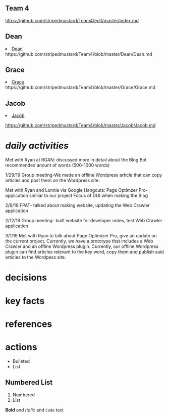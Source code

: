 ## Team 4
https://github.com/stripedmustard/Team4/edit/master/index.md

## Dean
<!DOCTYPE html>
<html>
<body>
  <li><a href="dean">Dean</a></li>  
	</body>
	</html>
	  https://github.com/stripedmustard/Team4/blob/master/Dean/Dean.md
	
## Grace
<html>
<body>
	<li><a href="#grace">Grace</a></li>
	
</body>
</html>
https://github.com/stripedmustard/Team4/blob/master/Grace/Grace.md

## Jacob
<html>
<body>
	<li><a href="#jacob">Jacob</a></li>
 
</body>
</html>

https://github.com/stripedmustard/Team4/blob/master/Jacob/Jacob.md

# _daily activities_

Met with Ryan at RGAN:
	discussed more in detail about the Blog Bot
	recommended anount of words (500-1000 words)
	

1/29/19
Group meeting-We made an offline Wordpress article that can copy articles and post them on the Wordpress site. 

Met with Ryan and Lonnie via Google Hangouts:
	Page Optimzer Pro- application similar to our project
	Focus of DUI when making the Blog 
	
	

2/6/19
FPAT- talked about making website, updating the Web Crawler application

2/12/19
Group meeting- built website for developer notes, test Web Crawler application



3/1/19
Met with Ryan to talk about Page Optimizer Pro, give an update on the current project. Currently, we have a prototype that includes a Web Crawler and an offline Wordpress plugin. Currently, our offline Wordpress plugin can find articles relevant to the key word, copy them and publish said articles to the Wordpess site. 




# decisions

# key facts
# references
# actions



- Bulleted
- List


## Numbered List
1. Numbered
2. List




**Bold** and _Italic_ and `Code` text
